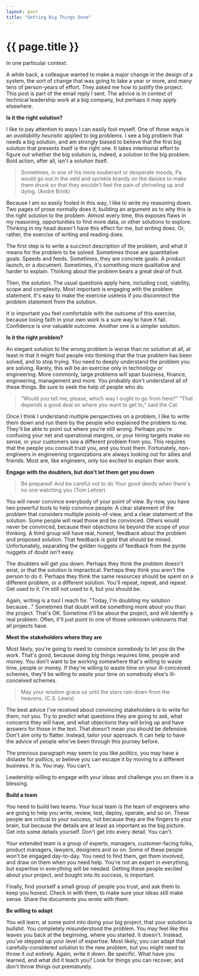 ```yaml
---
layout: post
title: "Getting Big Things Done"
---
```


{{ page.title }}
================

<p class="meta">In one particular context.</p>

A while back, a colleague wanted to make a major change in the design of a system, the sort of change that was going to take a year or more, and many tens of person-years of effort. They asked me how to justify the project. This post is part of the email reply I sent. The advice is in context of technical leadership work at a big company, but perhaps it may apply elsewhere.

**Is it the right solution?**

I like to pay attention to ways I can easily fool myself. One of those ways is an *availability heuristic* applied to big problems. I see a big problem that needs a big solution, and am strongly biased to believe that the first big solution that presents itself is the right one. It takes intentional effort to figure out whether the big solution is, indeed, a solution to the big problem. Bold action, after all, isn't a solution itself.

> Sometimes, in one of his more exuberant or desperate moods, Pa would go out in the veld and sprinkle brandy on the daisies to make them drunk so that they wouldn't feel the pain of shriveling up and dying. (André Brink)

Because I am so easily fooled in this way, I like to write my reasoning down. Two pages of prose normally does it, building an argument as to why this is the right solution to the problem. Almost every time, this exposes flaws in my reasoning, opportunities to find more data, or other solutions to explore. Thinking in my head doesn't have this effect for me, but writing does. Or, rather, the exercise of writing and reading does.

The first step is to write a succinct description of the problem, and what it means for the problem to be solved. Sometimes those are quantitative goals. Speeds and feeds. Sometimes, they are concrete goals. A product launch, or a document. Sometimes, it's something more qualitative and harder to explain. Thinking about the problem bears a great deal of fruit.

Then, the solution. The usual questions apply here, including cost, viability, scope and complexity. Most important is engaging with the problem statement. It's easy to make the exercise useless if you disconnect the problem statement from the solution.

It is important you feel comfortable with the outcome of this exercise, because losing faith in your own work is a sure way to have it fail. Confidence is one valuable outcome. Another one is a simpler solution.

**Is it the right problem?**

An elegant solution to the wrong problem is worse than no solution at all, at least in that it might fool people into thinking that the true problem has been solved, and to stop trying. You need to deeply understand the problem you are solving. Rarely, this will be an exercise only in technology or engineering. More commonly, large problems will span business, finance, engineering, management and more. You probably don't understand all of these things. Be sure to seek the help of people who do. 

> “Would you tell me, please, which way I ought to go from here?”
> “That depends a good deal on where you want to get to,” said the Cat.

Once I think I understand multiple perspectives on a problem, I like to write them down and run them by the people who explained the problem to me. They'll be able to point out where you're still wrong. Perhaps you're confusing your net and operational margins, or your hiring targets make no sense, or your customers see a different problem from you. This requires that the people you consult trust you, and you trust them. Fortunately, non-engineers in engineering organizations are always looking out for allies and friends. Most are, like engineers, only too excited to explain their work. 

**Engage with the doubters, but don't let them get you down**

> Be prepared! And be careful not to do
> Your good deeds when there's no one watching you (Tom Lehrer)

You will never convince everybody of your point of view. By now, you have two powerful tools to help convince people: A clear statement of the problem that considers multiple points-of-view, and a clear statement of the solution. Some people will read those and be convinced. Others would never be convinced, because their objections lie beyond the scope of your thinking. A third group will have real, honest, feedback about the problem and proposed solution. That feedback is gold that should be mined. Unfortunately, separating the golden nuggets of feedback from the pyrite nuggets of doubt isn't easy.

The doubters will get you down. Perhaps they think the problem doesn't exist, or that the solution is impractical. Perhaps they think you aren't the person to do it. Perhaps they think the same resources should be spent on a different problem, or a different solution. You'll repeat, repeat, and repeat. Get used to it. I'm still not used to it, but you should be.

Again, writing is a tool I reach for. "Today, I'm doubting my solution because..." Sometimes that doubt will be something more about you than the project. That's OK. Sometime it'll be about the project, and will identify a real problem. Often, it'll just point to one of those unknown unknowns that all projects have.

**Meet the stakeholders where they are**

Most likely, you're going to need to convince somebody to let you do the work. That's good, because doing big things requires time, people and money. You don't want to be working somewhere that's willing to waste time, people or money. If they're willing to waste time on your ill-conceived schemes, they'll be willing to waste your time on somebody else's ill-conceived schemes.

> May your wisdom grace us until the stars rain down from the heavens. (C.S. Lewis)

The best advice I've received about convincing stakeholders is to write for them, not you. Try to predict what questions they are going to ask, what concerns they will have, and what objections they will bring up and have answers for those in the text. That doesn't mean you should be defensive. Don't aim only to flatter. Instead, tailor your approach. It can help to have the advice of people who've been through this journey before.

The previous paragraph may seem to you like *politics*, you may have a distaste for politics, or believe you can escape it by moving to a different business. It is. You may. You can't.

Leadership willing to engage with your ideas and challenge you on them is a blessing.

**Build a team**

You need to build two teams. Your local team is the team of engineers who are going to help you write, review, test, deploy, operate, and so on. These people are critical to your success, not because they are the fingers to your brain, but because the details are at least as important as the big picture. Get into some details yourself. Don't get into every detail. You can't. 

Your extended team is a group of experts, managers, customer-facing folks, product managers, lawyers, designers and so on. Some of these people won't be engaged day-to-day. You need to find them, get them involved, and draw on them when you need help. You're not an expert in everything, but expertise in everything will be needed. Getting these people excited about your project, and bought into its success, is important.

Finally, find yourself a small group of people you trust, and ask them to keep you honest. Check in with them, to make sure your ideas still make sense. Share the documents you wrote with them.

**Be willing to adapt**

You will learn, at some point into doing your big project, that your solution is bullshit. You completely misunderstood the problem. You may feel like this leaves you back at the beginning, where you started. It doesn't. Instead, you've stepped up your level of expertise. Most likely, you can adapt that carefully-considered solution to the new problem, but you might need to throw it out entirely. Again, write it down. Be specific. What have you learned, and what did it teach you? Look for things you can recover, and don't throw things out prematurely.

